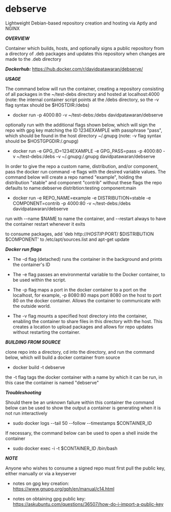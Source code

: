 # debserve
Lightweight Debian-based repository creation and hosting via Aptly and NGINX

***OVERVIEW***

Container which builds, hosts, and optionally signs a public repository from a directory of .deb packages and updates this repository when changes are made to the .deb directory

***Dockerhub:***
https://hub.docker.com/r/davidpatawaran/debserve/

***USAGE***

The command below will run the container, creating a repository consisting of all packages in the ~/test-debs directory and hosted at localhost:4000 (note: the internal container script points at the /debs directory, so the -v flag syntax should be $HOSTDIR:/debs)

- docker run -p 4000:80 -v ~/test-debs:/debs davidpatawaran/debserve

optionally run with the additional flags shown below, which will sign the repo with gpg key matching the ID 1234EXAMPLE with passphrase "pass", which should be found in the host directory ~/.gnupg (note: -v flag syntax should be $HOSTGPGDIR:/.gnupg)

- docker run -e GPG_ID=1234EXAMPLE -e GPG_PASS=pass -p 4000:80 -v ~/test-debs:/debs -v ~/.gnupg:/.gnupg davidpatawaran/debserve

In order to give the repo a custom name, distribution, and/or component, pass the docker run command -e flags with the desired variable values. The command below will create a repo named "example", holding the distribution "stable" and component "contrib" without these flags the repo defaults to name:debserve distribtion:testing component:main

- docker run -e REPO_NAME=example -e DISTRIBUTION=stable -e COMPONENT=contrib -p 4000:80 -v ~/test-debs:/debs davidpatawaran/debserve

run with --name $NAME to name the container, and --restart always to have the container restart whenever it exits

to consume packages, add 'deb http://$HOSTIP:$PORT/ $DISTRIBUTION $COMPONENT' to /etc/apt/sources.list and apt-get update

***Docker run flags***

- The -d flag (detached) runs the container in the background and prints the container's ID

- The -e flag passes an environmental variable to the Docker container, to be used within the script.

- The -p flag maps a port in the docker container to a port on the localhost, for example, -p 8080:80 maps port 8080 on the host to port 80 on the docker container. Allows the container to communicate with the outside world.

- The -v flag mounts a specified host directory into the container, enabling the container to share files in this directory with the host. This creates a location to upload packages and allows for repo updates without restarting the container.

***BUILDING FROM SOURCE***

clone repo into a directory, cd into the directory, and run the command below, which will build a docker container from source

- docker build -t debserve

the -t flag tags the docker container with a name by which it can be run, in this case the container is named "debserve"

***Troubleshooting***

Should there be an unknown failure within this container the command below can be used to show the output a container is generating when it is not run interactively
- sudo docker logs --tail 50 --follow --timestamps $CONTAINER_ID

If necessary, the command below can be used to open a shell inside the container
- sudo docker exec -i -t $CONTAINER_ID /bin/bash

***NOTE***

Anyone who wishes to consume a signed repo must first pull the public key, either manually or via a keyserver

- notes on gpg key creation: https://www.gnupg.org/gph/en/manual/c14.html

- notes on obtaining gpg public key: https://askubuntu.com/questions/36507/how-do-i-import-a-public-key
